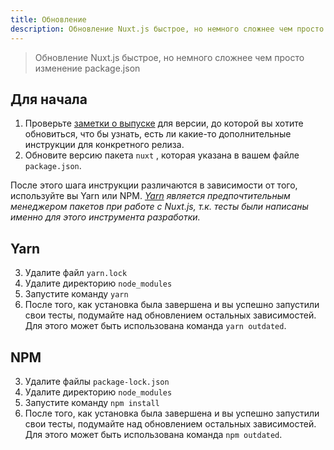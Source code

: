 ```yaml
---
title: Обновление
description: Обновление Nuxt.js быстрое, но немного сложнее чем просто изменение package.json
---
```


> Обновление Nuxt.js быстрое, но немного сложнее чем просто изменение package.json

## Для начала

1. Проверьте [заметки о выпуске](/guide/release-notes) для версии, до которой вы хотите обновиться, что бы узнать, есть ли какие-то дополнительные инструкции для конкретного релиза.
2. Обновите версию пакета `nuxt` , которая указана в вашем файле `package.json`.

После этого шага инструкции различаются в зависимости от того, используйте вы Yarn или NPM. _[Yarn](https://yarnpkg.com/en/docs/usage) является предпочтительным менеджером пакетов при работе с Nuxt.js, т.к. тесты были написаны именно для этого инструмента разработки._

## Yarn

3. Удалите файл `yarn.lock`
4. Удалите директорию `node_modules`
5. Запустите команду `yarn`
6. После того, как установка была завершена и вы успешно запустили свои тесты, подумайте над обновлением остальных зависимостей. Для этого может быть использована команда `yarn outdated`.

## NPM

3. Удалите файлы `package-lock.json`
4. Удалите директорию `node_modules`
5. Запустите команду `npm install`
6. После того, как установка была завершена и вы успешно запустили свои тесты, подумайте над обновлением остальных зависимостей. Для этого может быть использована команда `npm outdated`.
